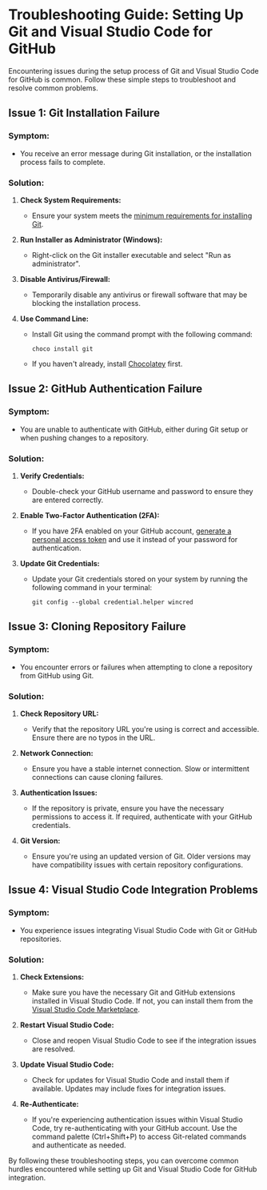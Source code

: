 # Troubleshooting Guide: Setting Up Git and Visual Studio Code for GitHub

Encountering issues during the setup process of Git and Visual Studio Code for GitHub is common. Follow these simple steps to troubleshoot and resolve common problems.

## Issue 1: Git Installation Failure

### Symptom:
- You receive an error message during Git installation, or the installation process fails to complete.

### Solution:
1. **Check System Requirements:**
   - Ensure your system meets the [minimum requirements for installing Git](https://git-scm.com/book/en/v2/Getting-Started-Installing-Git).
   
2. **Run Installer as Administrator (Windows):**
   - Right-click on the Git installer executable and select "Run as administrator".

3. **Disable Antivirus/Firewall:**
   - Temporarily disable any antivirus or firewall software that may be blocking the installation process.

4. **Use Command Line:**
   - Install Git using the command prompt with the following command:
     ```
     choco install git
     ```
   - If you haven't already, install [Chocolatey](https://chocolatey.org/) first.

## Issue 2: GitHub Authentication Failure

### Symptom:
- You are unable to authenticate with GitHub, either during Git setup or when pushing changes to a repository.

### Solution:
1. **Verify Credentials:**
   - Double-check your GitHub username and password to ensure they are entered correctly.

2. **Enable Two-Factor Authentication (2FA):**
   - If you have 2FA enabled on your GitHub account, [generate a personal access token](https://github.com/settings/tokens) and use it instead of your password for authentication.

3. **Update Git Credentials:**
   - Update your Git credentials stored on your system by running the following command in your terminal:
     ```
     git config --global credential.helper wincred
     ```

## Issue 3: Cloning Repository Failure

### Symptom:
- You encounter errors or failures when attempting to clone a repository from GitHub using Git.

### Solution:
1. **Check Repository URL:**
   - Verify that the repository URL you're using is correct and accessible. Ensure there are no typos in the URL.

2. **Network Connection:**
   - Ensure you have a stable internet connection. Slow or intermittent connections can cause cloning failures.

3. **Authentication Issues:**
   - If the repository is private, ensure you have the necessary permissions to access it. If required, authenticate with your GitHub credentials.

4. **Git Version:**
   - Ensure you're using an updated version of Git. Older versions may have compatibility issues with certain repository configurations.

## Issue 4: Visual Studio Code Integration Problems

### Symptom:
- You experience issues integrating Visual Studio Code with Git or GitHub repositories.

### Solution:
1. **Check Extensions:**
   - Make sure you have the necessary Git and GitHub extensions installed in Visual Studio Code. If not, you can install them from the [Visual Studio Code Marketplace](https://marketplace.visualstudio.com/).

2. **Restart Visual Studio Code:**
   - Close and reopen Visual Studio Code to see if the integration issues are resolved.

3. **Update Visual Studio Code:**
   - Check for updates for Visual Studio Code and install them if available. Updates may include fixes for integration issues.

4. **Re-Authenticate:**
   - If you're experiencing authentication issues within Visual Studio Code, try re-authenticating with your GitHub account. Use the command palette (Ctrl+Shift+P) to access Git-related commands and authenticate as needed.

By following these troubleshooting steps, you can overcome common hurdles encountered while setting up Git and Visual Studio Code for GitHub integration.
